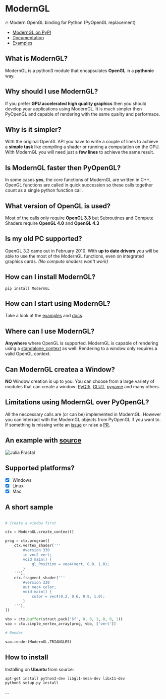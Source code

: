 # ModernGL

:fire: Modern OpenGL binding for Python (PyOpenGL replacement)

- [ModernGL on PyPI](https://pypi.python.org/pypi/ModernGL/)
- [Documentation](https://moderngl.readthedocs.io/)
- [Examples](https://moderngl.github.io/Examples.html)

## What is ModernGL?

ModernGL is a python3 module that encapsulates **OpenGL** in a **pythonic** way.

## Why should I use ModernGL?

If you prefer **GPU accelerated high quality graphics** then you should develop your applications using ModernGL. It is much simpler then PyOpenGL and capable of rendering with the same quality and performace.

## Why is it simpler?

With the original OpenGL API you have to write a couple of lines to achieve a **simple task** like compiling a shader or running a computation on the GPU. With ModernGL you will need just a **few lines** to achieve the same result.

## Is ModernGL faster then PyOpenGL?

In some cases **yes**, the core functions of ModernGL are written in C++, OpenGL functions are called in quick succession so these calls together count as a single python function call.

## What version of OpenGL is used?

Most of the calls only require **OpenGL 3.3** but Subroutines and Compute Shaders require **OpenGL 4.0** and **OpenGL 4.3**

## Is my old PC supported?

OpenGL 3.3 came out in February 2010. With **up to date drivers** you will be able to use the most of the ModernGL functions, even on integrated graphics cards. _(No compute shaders won't work)_

## How can I install ModernGL?

```
pip install ModernGL
```

## How can I start using ModernGL?

Take a look at the [examples](https://https://github.com/cprogrammer1994/ModernGL/examples) and [docs](https://moderngl.readthedocs.io/).

## Where can I use ModernGL?

**Anywhere** where OpenGL is supported. ModernGL is capable of rendering using a [standalone_context]() as well. Rendering to a window only requires a valid OpenGL context.

## Can ModernGL createa a Window?

**NO** Window creation is up to you. You can choose from a large variety of modules that can create a window: [PyQt5](), [GLUT](), [pygame]() and many others.

## Limitations using ModernGL over PyOpenGL?

All the neccessary calls are (or can be) implemented in ModernGL. However you can interract with the ModernGL objects from PyOpenGL if you want to. If something is missing write an [issue]() or raise a [PR]().

## An example with [source](https://moderngl.github.io/Examples/julia_fractal.html)

![Julia Fractal](https://moderngl.github.io/_images/julia_fractal.png)

## Supported platforms?

- [x] Windows
- [x] Linux
- [x] Mac

## A short sample

```py

# Create a window first

ctx = ModernGL.create_context()

prog = ctx.program([
	ctx.vertex_shader('''
		#version 330
		in vec2 vert;
		void main() {
			gl_Position = vec4(vert, 0.0, 1.0);
		}
	'''),
	ctx.fragment_shader('''
		#version 330
		out vec4 color;
		void main() {
			color = vec4(0.2, 0.6, 0.9, 1.0);
		}
	'''),
])

vbo = ctx.buffer(struct.pack('6f', 0, 0, 1, 0, 0, 1))
vao = ctx.simple_vertex_array(prog, vbo, ['vert'])

# Render

vao.render(ModernGL.TRIANGLES)

```

## How to install

Installing on **Ubuntu** from source:
```
apt-get install python3-dev libgl1-mesa-dev libx11-dev
python3 setup.py install
```

...
